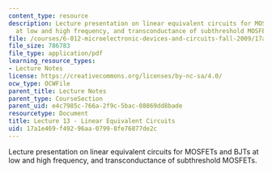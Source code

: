 ```yaml
---
content_type: resource
description: Lecture presentation on linear equivalent circuits for MOSFETs and BJTs
  at low and high frequency, and transconductance of subthreshold MOSFETs.
file: /courses/6-012-microelectronic-devices-and-circuits-fall-2009/17a1e469f49296aa07998fe76877de2c_MIT6_012F09_lec13.pdf
file_size: 786783
file_type: application/pdf
learning_resource_types:
- Lecture Notes
license: https://creativecommons.org/licenses/by-nc-sa/4.0/
ocw_type: OCWFile
parent_title: Lecture Notes
parent_type: CourseSection
parent_uid: e4c7985c-766a-2f9c-5bac-08869dd8bade
resourcetype: Document
title: Lecture 13 - Linear Equivalent Circuits
uid: 17a1e469-f492-96aa-0799-8fe76877de2c
---
```

Lecture presentation on linear equivalent circuits for MOSFETs and BJTs at low and high frequency, and transconductance of subthreshold MOSFETs.